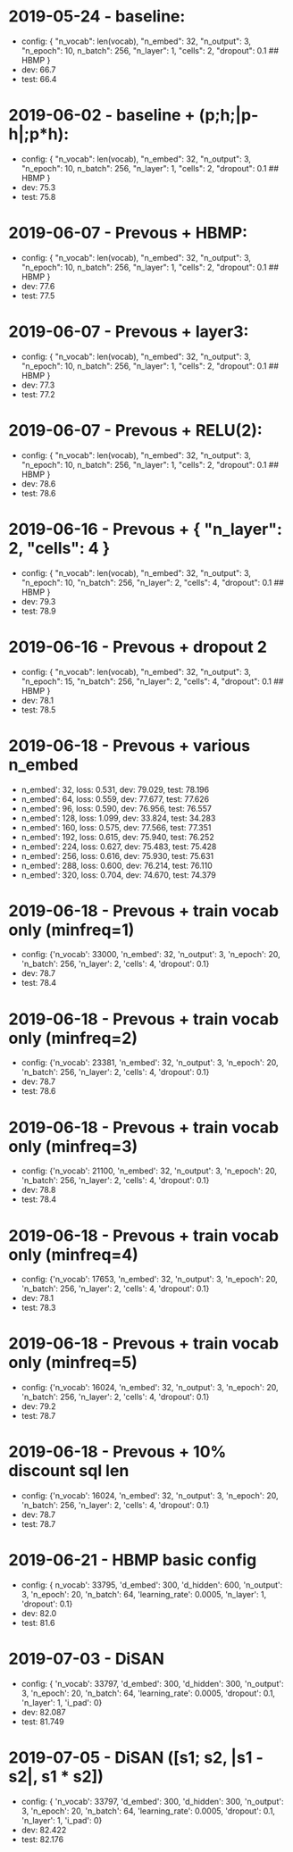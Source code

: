 # 2019-05-24 - baseline:
  - config: { "n_vocab": len(vocab), "n_embed": 32, "n_output": 3, "n_epoch": 10, n_batch": 256, "n_layer": 1, "cells": 2, "dropout": 0.1 ## HBMP }
  - dev:  66.7
  - test: 66.4


# 2019-06-02 - baseline + (p;h;|p-h|;p*h):
  - config: { "n_vocab": len(vocab), "n_embed": 32, "n_output": 3, "n_epoch": 10, n_batch": 256, "n_layer": 1, "cells": 2, "dropout": 0.1 ## HBMP }
  - dev:  75.3
  - test: 75.8


# 2019-06-07 - Prevous + HBMP:
  - config: { "n_vocab": len(vocab), "n_embed": 32, "n_output": 3, "n_epoch": 10, n_batch": 256, "n_layer": 1, "cells": 2, "dropout": 0.1 ## HBMP }
  - dev:  77.6
  - test: 77.5


# 2019-06-07 - Prevous + layer3:
  - config: { "n_vocab": len(vocab), "n_embed": 32, "n_output": 3, "n_epoch": 10, n_batch": 256, "n_layer": 1, "cells": 2, "dropout": 0.1 ## HBMP }
  - dev:  77.3
  - test: 77.2


# 2019-06-07 - Prevous + RELU(2):
  - config: { "n_vocab": len(vocab), "n_embed": 32, "n_output": 3, "n_epoch": 10, n_batch": 256, "n_layer": 1, "cells": 2, "dropout": 0.1 ## HBMP }
  - dev:  78.6
  - test: 78.6


# 2019-06-16 - Prevous + { "n_layer": 2, "cells": 4 }
  - config: { "n_vocab": len(vocab), "n_embed": 32, "n_output": 3, "n_epoch": 10, "n_batch": 256,  "n_layer": 2, "cells": 4, "dropout": 0.1 ## HBMP }
  - dev:  79.3
  - test: 78.9


# 2019-06-16 - Prevous + dropout 2
  - config: { "n_vocab": len(vocab), "n_embed": 32, "n_output": 3, "n_epoch": 15, "n_batch": 256,  "n_layer": 2, "cells": 4, "dropout": 0.1 ## HBMP }
  - dev:  78.1
  - test: 78.5


# 2019-06-18 - Prevous + various n_embed
  - n_embed':  32, loss: 0.531, dev: 79.029, test: 78.196
  - n_embed':  64, loss: 0.559, dev: 77.677, test: 77.626
  - n_embed':  96, loss: 0.590, dev: 76.956, test: 76.557
  - n_embed': 128, loss: 1.099, dev: 33.824, test: 34.283
  - n_embed': 160, loss: 0.575, dev: 77.566, test: 77.351
  - n_embed': 192, loss: 0.615, dev: 75.940, test: 76.252
  - n_embed': 224, loss: 0.627, dev: 75.483, test: 75.428
  - n_embed': 256, loss: 0.616, dev: 75.930, test: 75.631
  - n_embed': 288, loss: 0.600, dev: 76.214, test: 76.110
  - n_embed': 320, loss: 0.704, dev: 74.670, test: 74.379


# 2019-06-18 - Prevous + train vocab only (minfreq=1)
  - config: {'n_vocab': 33000, 'n_embed': 32, 'n_output': 3, 'n_epoch': 20, 'n_batch': 256, 'n_layer': 2, 'cells': 4, 'dropout': 0.1}
  - dev:  78.7
  - test: 78.4


# 2019-06-18 - Prevous + train vocab only (minfreq=2)
  - config: {'n_vocab': 23381, 'n_embed': 32, 'n_output': 3, 'n_epoch': 20, 'n_batch': 256, 'n_layer': 2, 'cells': 4, 'dropout': 0.1}
  - dev:  78.7
  - test: 78.6


# 2019-06-18 - Prevous + train vocab only (minfreq=3)
  - config: {'n_vocab': 21100, 'n_embed': 32, 'n_output': 3, 'n_epoch': 20, 'n_batch': 256, 'n_layer': 2, 'cells': 4, 'dropout': 0.1}
  - dev:  78.8
  - test: 78.4


# 2019-06-18 - Prevous + train vocab only (minfreq=4)
  - config: {'n_vocab': 17653, 'n_embed': 32, 'n_output': 3, 'n_epoch': 20, 'n_batch': 256, 'n_layer': 2, 'cells': 4, 'dropout': 0.1}
  - dev:  78.1
  - test: 78.3


# 2019-06-18 - Prevous + train vocab only (minfreq=5)
  - config: {'n_vocab': 16024, 'n_embed': 32, 'n_output': 3, 'n_epoch': 20, 'n_batch': 256, 'n_layer': 2, 'cells': 4, 'dropout': 0.1}
  - dev:  79.2
  - test: 78.7


# 2019-06-18 - Prevous + 10% discount sql len
  - config: {'n_vocab': 16024, 'n_embed': 32, 'n_output': 3, 'n_epoch': 20, 'n_batch': 256, 'n_layer': 2, 'cells': 4, 'dropout': 0.1}
  - dev:  78.7
  - test: 78.7


# 2019-06-21 - HBMP basic config
  - config: { n_vocab': 33795, 'd_embed': 300, 'd_hidden': 600, 'n_output': 3, 'n_epoch': 20, 'n_batch': 64, 'learning_rate': 0.0005, 'n_layer': 1, 'dropout': 0.1}
  - dev:  82.0
  - test: 81.6


# 2019-07-03 - DiSAN
  - config: { 'n_vocab': 33797, 'd_embed': 300, 'd_hidden': 300, 'n_output': 3, 'n_epoch': 20, 'n_batch': 64, 'learning_rate': 0.0005, 'dropout': 0.1, 'n_layer': 1, 'i_pad': 0}
  - dev: 82.087
  - test: 81.749


# 2019-07-05 - DiSAN ([s1; s2, |s1 - s2|, s1 * s2])
  - config: { 'n_vocab': 33797, 'd_embed': 300, 'd_hidden': 300, 'n_output': 3, 'n_epoch': 20, 'n_batch': 64, 'learning_rate': 0.0005, 'dropout': 0.1, 'n_layer': 1, 'i_pad': 0}
  - dev: 82.422
  - test: 82.176

